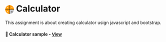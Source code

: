 # <span><img src="./calculator.png" alt=calculator style="height: 1em; vertical-align: middle;"></span>  Calculator

This assignment is about creating calculator usign javascript and bootstrap. 

<h4>🔹 Calculator sample - <a href="https://simonakom.github.io/calculator/calculator.html" style="font-size:small;">View</a><h4>

